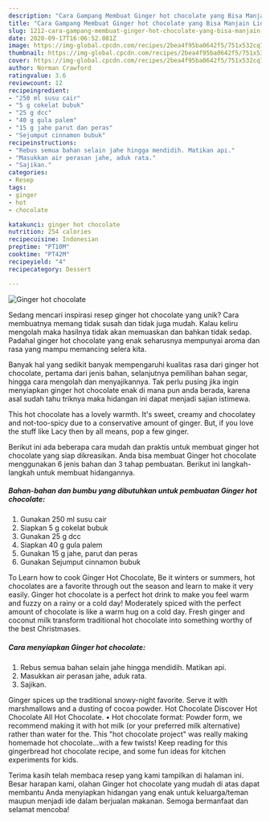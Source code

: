 ```yaml
---
description: "Cara Gampang Membuat Ginger hot chocolate yang Bisa Manjain Lidah"
title: "Cara Gampang Membuat Ginger hot chocolate yang Bisa Manjain Lidah"
slug: 1212-cara-gampang-membuat-ginger-hot-chocolate-yang-bisa-manjain-lidah
date: 2020-09-17T16:06:52.081Z
image: https://img-global.cpcdn.com/recipes/2bea4f95ba0642f5/751x532cq70/ginger-hot-chocolate-foto-resep-utama.jpg
thumbnail: https://img-global.cpcdn.com/recipes/2bea4f95ba0642f5/751x532cq70/ginger-hot-chocolate-foto-resep-utama.jpg
cover: https://img-global.cpcdn.com/recipes/2bea4f95ba0642f5/751x532cq70/ginger-hot-chocolate-foto-resep-utama.jpg
author: Norman Crawford
ratingvalue: 3.6
reviewcount: 12
recipeingredient:
- "250 ml susu cair"
- "5 g cokelat bubuk"
- "25 g dcc"
- "40 g gula palem"
- "15 g jahe parut dan peras"
- "Sejumput cinnamon bubuk"
recipeinstructions:
- "Rebus semua bahan selain jahe hingga mendidih. Matikan api."
- "Masukkan air perasan jahe, aduk rata."
- "Sajikan."
categories:
- Resep
tags:
- ginger
- hot
- chocolate

katakunci: ginger hot chocolate 
nutrition: 254 calories
recipecuisine: Indonesian
preptime: "PT10M"
cooktime: "PT42M"
recipeyield: "4"
recipecategory: Dessert

---
```



![Ginger hot chocolate](https://img-global.cpcdn.com/recipes/2bea4f95ba0642f5/751x532cq70/ginger-hot-chocolate-foto-resep-utama.jpg)

Sedang mencari inspirasi resep ginger hot chocolate yang unik? Cara membuatnya memang tidak susah dan tidak juga mudah. Kalau keliru mengolah maka hasilnya tidak akan memuaskan dan bahkan tidak sedap. Padahal ginger hot chocolate yang enak seharusnya mempunyai aroma dan rasa yang mampu memancing selera kita.

Banyak hal yang sedikit banyak mempengaruhi kualitas rasa dari ginger hot chocolate, pertama dari jenis bahan, selanjutnya pemilihan bahan segar, hingga cara mengolah dan menyajikannya. Tak perlu pusing jika ingin menyiapkan ginger hot chocolate enak di mana pun anda berada, karena asal sudah tahu triknya maka hidangan ini dapat menjadi sajian istimewa.

This hot chocolate has a lovely warmth. It&#39;s sweet, creamy and chocolatey and not-too-spicy due to a conservative amount of ginger. But, if you love the stuff like Lacy then by all means, pop a few ginger.


Berikut ini ada beberapa cara mudah dan praktis untuk membuat ginger hot chocolate yang siap dikreasikan. Anda bisa membuat Ginger hot chocolate menggunakan 6 jenis bahan dan 3 tahap pembuatan. Berikut ini langkah-langkah untuk membuat hidangannya.

<!--inarticleads1-->

##### Bahan-bahan dan bumbu yang dibutuhkan untuk pembuatan Ginger hot chocolate:

1. Gunakan 250 ml susu cair
1. Siapkan 5 g cokelat bubuk
1. Gunakan 25 g dcc
1. Siapkan 40 g gula palem
1. Gunakan 15 g jahe, parut dan peras
1. Gunakan Sejumput cinnamon bubuk


To Learn how to cook Ginger Hot Chocolate, Be it winters or summers, hot chocolates are a favorite through out the season and learn to make it very easily. Ginger hot chocolate is a perfect hot drink to make you feel warm and fuzzy on a rainy or a cold day! Moderately spiced with the perfect amount of chocolate is like a warm hug on a cold day. Fresh ginger and coconut milk transform traditional hot chocolate into something worthy of the best Christmases. 

<!--inarticleads2-->

##### Cara menyiapkan Ginger hot chocolate:

1. Rebus semua bahan selain jahe hingga mendidih. Matikan api.
1. Masukkan air perasan jahe, aduk rata.
1. Sajikan.


Ginger spices up the traditional snowy-night favorite. Serve it with marshmallows and a dusting of cocoa powder. Hot Chocolate Discover Hot Chocolate All Hot Chocolate. • Hot chocolate format: Powder form, we recommend making it with hot milk (or your preferred milk alternative) rather than water for the. This &#34;hot chocolate project&#34; was really making homemade hot chocolate…with a few twists! Keep reading for this gingerbread hot chocolate recipe, and some fun ideas for kitchen experiments for kids. 

Terima kasih telah membaca resep yang kami tampilkan di halaman ini. Besar harapan kami, olahan Ginger hot chocolate yang mudah di atas dapat membantu Anda menyiapkan hidangan yang enak untuk keluarga/teman maupun menjadi ide dalam berjualan makanan. Semoga bermanfaat dan selamat mencoba!
